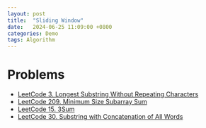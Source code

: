 ```yaml
---
layout: post
title:  "Sliding Window"
date:   2024-06-25 11:09:00 +0800
categories: Demo
tags: Algorithm
---
```


# Problems
- [LeetCode 3. Longest Substring Without Repeating Characters](https://owenrrr.github.io/jekyll/update/LeetCode-3/)
- [LeetCode 209. Minimum Size Subarray Sum](https://owenrrr.github.io/jekyll/update/LeetCode-209/)
- [LeetCode 15. 3Sum](https://owenrrr.github.io/jekyll/update/LeetCode-15/)
- [LeetCode 30. Substring with Concatenation of All Words](https://owenrrr.github.io/jekyll/update/LeetCode-30/)
